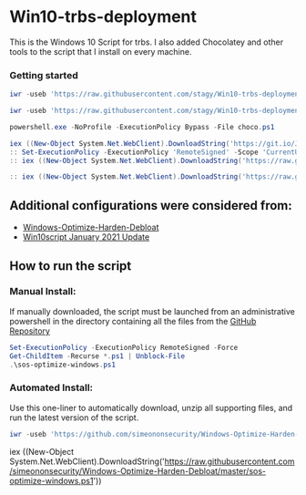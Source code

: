 # Win10-trbs-deployment

This is the Windows 10 Script for trbs. I also added Chocolatey and other tools to the script that I install on every machine.

### Getting started

```powershell
iwr -useb 'https://raw.githubusercontent.com/stagy/Win10-trbs-deployment/main/choco.ps1'|iex

iwr -useb 'https://raw.githubusercontent.com/stagy/Win10-trbs-deployment/main/cleaner.ps1'|iex
```

```powershell
powershell.exe -NoProfile -ExecutionPolicy Bypass -File choco.ps1

iex ((New-Object System.Net.WebClient).DownloadString('https://git.io/JJ8R4'))
:: Set-ExecutionPolicy -ExecutionPolicy 'RemoteSigned' -Scope 'CurrentUser'
:: iex ((New-Object System.Net.WebClient).DownloadString('https://raw.githubusercontent.com/stagy/Win10-trbs-deployment/main/cleaner.ps1'))

:: iex ((New-Object System.Net.WebClient).DownloadString('https://raw.githubusercontent.com/stagy/Win10-trbs-deployment/main/baseinstall.ps1'))

```

## Additional configurations were considered from:

- [Windows-Optimize-Harden-Debloat
  ](https://github.com/simeononsecurity/Windows-Optimize-Harden-Debloat/)
- [Win10script January 2021 Update
  ](https://github.com/ChrisTitusTech/win10script)

## How to run the script

### Manual Install:

If manually downloaded, the script must be launched from an administrative powershell in the directory containing all the files from the [GitHub Repository](https://github.com/simeononsecurity/Windows-Optimize-Harden-Debloat)

```powershell
Set-ExecutionPolicy -ExecutionPolicy RemoteSigned -Force
Get-ChildItem -Recurse *.ps1 | Unblock-File
.\sos-optimize-windows.ps1
```

### Automated Install:

Use this one-liner to automatically download, unzip all supporting files, and run the latest version of the script.

```powershell
iwr -useb 'https://github.com/simeononsecurity/Windows-Optimize-Harden-Debloat/blob/master/sos-optimize-windows.ps1'|iex
```

iex ((New-Object System.Net.WebClient).DownloadString('https://raw.githubusercontent.com/simeononsecurity/Windows-Optimize-Harden-Debloat/master/sos-optimize-windows.ps1'))
